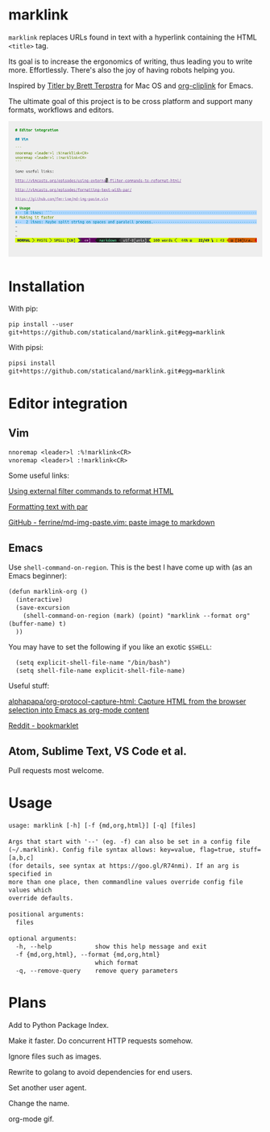 # marklink

`marklink` replaces URLs found in text with a hyperlink containing the HTML `<title>` tag.

Its goal is to increase the ergonomics of writing, thus leading you to write more. Effortlessly. There's also the joy of having robots helping you.

Inspired by [Titler by Brett Terpstra](http://brettterpstra.com/2015/02/18/titler-system-service/) for Mac OS and [org-cliplink](https://github.com/rexim/org-cliplink) for Emacs.

The ultimate goal of this project is to be cross platform and support many formats, workflows and editors.

![Using marklink](marklink.gif)

# Installation

With pip:

```
pip install --user git+https://github.com/staticaland/marklink.git#egg=marklink
```

With pipsi:

```
pipsi install git+https://github.com/staticaland/marklink.git#egg=marklink
```

# Editor integration

## Vim

```
nnoremap <leader>l :%!marklink<CR>
vnoremap <leader>l :!marklink<CR>
```

Some useful links:

[Using external filter commands to reformat HTML](http://vimcasts.org/episodes/using-external-filter-commands-to-reformat-html/)

[Formatting text with par](http://vimcasts.org/episodes/formatting-text-with-par/)

[GitHub - ferrine/md-img-paste.vim: paste image to markdown](https://github.com/ferrine/md-img-paste.vim)

## Emacs

Use `shell-command-on-region`. This is the best I have come up with (as an Emacs beginner):

```
(defun marklink-org ()
  (interactive)
  (save-excursion
    (shell-command-on-region (mark) (point) "marklink --format org" (buffer-name) t)
  ))
```

You may have to set the following if you like an exotic `$SHELL`:

```
  (setq explicit-shell-file-name "/bin/bash")
  (setq shell-file-name explicit-shell-file-name)
```

Useful stuff:

[alphapapa/org-protocol-capture-html: Capture HTML from the browser selection into Emacs as org-mode content](https://github.com/alphapapa/org-protocol-capture-html)

[Reddit - bookmarklet](https://www.reddit.com/r/emacs/comments/682wsu/bookmarklet_to_copy_link_to_clipboard_formatted/)

## Atom, Sublime Text, VS Code et al.

Pull requests most welcome.

# Usage

```
usage: marklink [-h] [-f {md,org,html}] [-q] [files]

Args that start with '--' (eg. -f) can also be set in a config file
(~/.marklink). Config file syntax allows: key=value, flag=true, stuff=[a,b,c]
(for details, see syntax at https://goo.gl/R74nmi). If an arg is specified in
more than one place, then commandline values override config file values which
override defaults.

positional arguments:
  files

optional arguments:
  -h, --help            show this help message and exit
  -f {md,org,html}, --format {md,org,html}
                        which format
  -q, --remove-query    remove query parameters
```

# Plans

Add to Python Package Index.

Make it faster. Do concurrent HTTP requests somehow.

Ignore files such as images.

Rewrite to golang to avoid dependencies for end users.

Set another user agent.

Change the name.

org-mode gif.
